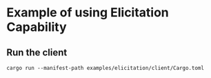 # Example of using Elicitation Capability

## Run the client
```
cargo run --manifest-path examples/elicitation/client/Cargo.toml
```